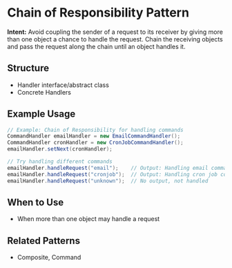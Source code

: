 # Chain of Responsibility Pattern

**Intent:** Avoid coupling the sender of a request to its receiver by giving more than one object a chance to handle the request. Chain the receiving objects and pass the request along the chain until an object handles it.

## Structure
- Handler interface/abstract class
- Concrete Handlers

## Example Usage
```java
// Example: Chain of Responsibility for handling commands
CommandHandler emailHandler = new EmailCommandHandler();
CommandHandler cronHandler = new CronJobCommandHandler();
emailHandler.setNext(cronHandler);

// Try handling different commands
emailHandler.handleRequest("email");    // Output: Handling email command.
emailHandler.handleRequest("cronjob");  // Output: Handling cron job command.
emailHandler.handleRequest("unknown");  // No output, not handled
```

## When to Use
- When more than one object may handle a request

## Related Patterns
- Composite, Command
